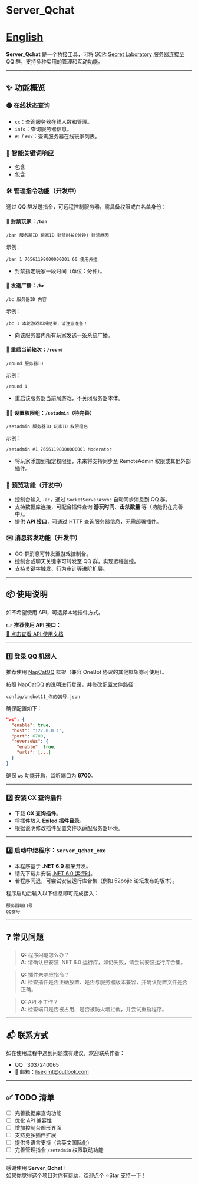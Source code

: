 # Server_Qchat

# [English](https://github.com/jikekei/Server_Qchat/blob/main/English)

**Server_Qchat** 是一个桥接工具，可将 [SCP: Secret Laboratory](https://store.steampowered.com/app/700330/SCP_Secret_Laboratory/) 服务器连接至 QQ 群，支持多种实用的管理和互动功能。

---

## ✨ 功能概览

### 🟢 在线状态查询

- `cx`：查询服务器在线人数和管理。
- `info`：查询服务器信息。
- `#1` / `#xx`：查询服务器在线玩家列表。

### 🤖 智能关键词响应

- 包含 
- 包含 

### 🛠️ 管理指令功能（开发中）

通过 QQ 群发送指令，可远程控制服务器，需具备权限或白名单身份：

#### 🚫 封禁玩家：`/ban`

```
/ban 服务器ID 玩家ID 封禁时长(分钟) 封禁原因
```

示例：
```
/ban 1 76561198000000001 60 使用外挂
```

- 封禁指定玩家一段时间（单位：分钟）。

#### 📢 发送广播：`/bc`

```
/bc 服务器ID 内容
```

示例：
```
/bc 1 本轮游戏即将结束，请注意准备！
```

- 向该服务器内所有玩家发送一条系统广播。

#### 🔁 重启当前轮次：`/round`

```
/round 服务器ID
```

示例：
```
/round 1
```

- 重启该服务器当前局游戏，不关闭服务器本体。

#### 🧑‍💼 设置权限组：`/setadmin`（待完善）

```
/setadmin 服务器ID 玩家ID 权限组名
```

示例：
```
/setadmin #1 76561198000000001 Moderator
```

- 将玩家添加到指定权限组，未来将支持同步至 RemoteAdmin 权限或其他外部插件。

### 🔎 预览功能（开发中）

- 控制台输入 `.ac`，通过 `SocketServerAsync` 自动同步消息到 QQ 群。
- 支持数据库连接，可配合插件查询 **游玩时间**、**击杀数量** 等（功能仍在完善中）。
- 提供 **API 接口**，可通过 HTTP 查询服务器信息，无需部署插件。

### ✉️ 消息转发功能（开发中）

- QQ 群消息可转发至游戏控制台。
- 控制台或聊天关键字可转发至 QQ 群，实现远程监控。
- 支持关键字触发、行为审计等进阶扩展。

---

## 📦 使用说明

如不希望使用 API，可选择本地插件方式。

👉 **推荐使用 API 接口：**  
[📖 点击查看 API 使用文档](https://github.com/jikekei/Server_Qchat/blob/main/API%E8%B0%83%E7%94%A8%E7%89%88%E6%9C%AC.md)

---

### 1️⃣ 登录 QQ 机器人

推荐使用 [NapCatQQ](https://github.com/NapNeko/NapCatQQ) 框架（兼容 OneBot 协议的其他框架亦可使用）。

按照 NapCatQQ 的说明进行登录，并修改配置文件路径：

```
config/onebot11_你的QQ号.json
```

确保配置如下：

```json
"ws": {
  "enable": true,
  "host": "127.0.0.1",
  "port": 6700,
  "reverseWs": {
    "enable": true,
    "urls": [...]
  }
}
```

确保 `ws` 功能开启，监听端口为 **6700**。

---

### 2️⃣ 安装 CX 查询插件

- 下载 **CX 查询插件**。
- 将插件放入 **Exiled 插件目录**。
- 根据说明修改插件配置文件以适配服务器环境。

---

### 3️⃣ 启动中继程序：`Server_Qchat_exe`

- 本程序基于 **.NET 6.0** 框架开发。
- 请先下载并安装 [.NET 6.0 运行时](https://dotnet.microsoft.com/en-us/download/dotnet/6.0/runtime)。
- 若程序闪退，可尝试安装运行库合集（例如 52pojie 论坛发布的版本）。

程序启动后输入以下信息即可完成接入：

```
服务器端口号  
QQ群号
```

---

## ❓ 常见问题

> **Q:** 程序闪退怎么办？  
> **A:** 请确认已安装 .NET 6.0 运行库，如仍失败，请尝试安装运行库合集。

> **Q:** 插件未响应指令？  
> **A:** 检查插件是否正确放置、是否与服务器版本兼容，并确认配置文件是否正确。

> **Q:** API 不工作？  
> **A:** 检查端口是否被占用、是否被防火墙拦截，并尝试重启程序。

---

## 📬 联系方式

如在使用过程中遇到问题或有建议，欢迎联系作者：

- QQ : 3037240065  
- 📧 邮箱：[liseximt@outlook.com](mailto:liseximt@outlook.com)

---

## ✅ TODO 清单

- [ ] 完善数据库查询功能  
- [ ] 优化 API 兼容性  
- [ ] 增加控制台图形界面  
- [ ] 支持更多插件扩展  
- [ ] 提供多语言支持（含英文国际化）  
- [ ] 完善管理指令 `/setadmin` 权限联动功能  

---

感谢使用 **Server_Qchat**！  
如果你觉得这个项目对你有帮助，欢迎点个 ⭐️Star 支持一下！

